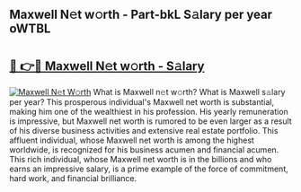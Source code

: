 ## Maxwell N𝚎t w𝚘rth - Part-bkL S𝚊lary per year oWTBL

# <h2><a href="http://gc28oj.nevu.top/?p=Maxwell">🔗 👉🔴 Maxwell N𝚎t w𝚘rth - S𝚊lary</a></h2>

[![Maxwell N𝚎t W𝚘rth](https://i.imgur.com/Oavwk0R.jpeg)](http://gc28oj.nevu.top/?p=Maxwell)
What is Maxwell n𝚎t w𝚘rth? What is Maxwell s𝚊lary per year?
This prosperous individual's Maxwell net worth is substantial, making him one of the wealthiest in his profession. His yearly remuneration is impressive, but Maxwell net worth is rumored to be even larger as a result of his diverse business activities and extensive real estate portfolio. This affluent individual, whose Maxwell net worth is among the highest worldwide, is recognized for his business acumen and financial acumen. This rich individual, whose Maxwell net worth is in the billions and who earns an impressive salary, is a prime example of the force of commitment, hard work, and financial brilliance.
